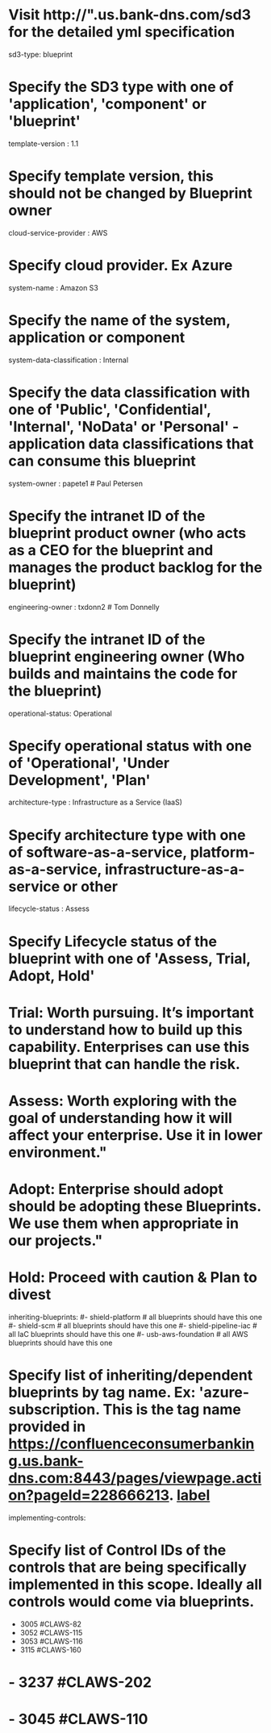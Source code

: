 # Visit http://"<TBD>.us.bank-dns.com/sd3 for the detailed yml specification 

sd3-type: blueprint
# Specify the SD3 type with one of 'application', 'component' or 'blueprint'

template-version : 1.1
# Specify template version, this should not be changed by Blueprint owner

cloud-service-provider : AWS
# Specify cloud provider. Ex Azure
 
system-name : Amazon S3
# Specify the name of the system, application or component
 
system-data-classification : Internal
# Specify the data classification with one of 'Public', 'Confidential', 'Internal', 'NoData' or 'Personal' - application data classifications that can consume this blueprint
 
system-owner : papete1 # Paul Petersen
# Specify the intranet ID of the blueprint product owner (who acts as a CEO for the blueprint and manages the product backlog for the blueprint)

engineering-owner : txdonn2 # Tom Donnelly
# Specify the intranet ID of the blueprint engineering owner (Who builds and maintains the code for the blueprint)
 
operational-status: Operational
# Specify operational status with one of 'Operational', 'Under Development', 'Plan'

architecture-type : Infrastructure as a Service (IaaS)
# Specify architecture type with one of software-as-a-service, platform-as-a-service, infrastructure-as-a-service or other

lifecycle-status : Assess
# Specify Lifecycle status of the blueprint with one of 'Assess, Trial, Adopt, Hold'
# Trial: Worth pursuing. It’s important to understand how to build up this capability. Enterprises can use this blueprint that can handle the risk.
# Assess: Worth exploring with the goal of understanding how it will affect your enterprise. Use it in lower environment."
# Adopt: Enterprise should adopt should be adopting these Blueprints. We use them when appropriate in our projects."
# Hold: Proceed with caution & Plan to divest

inheriting-blueprints:
  #- shield-platform                           # all blueprints should have this one
  #- shield-scm                                # all blueprints should have this one
  #- shield-pipeline-iac                       # all IaC blueprints should have this one
  #- usb-aws-foundation                        # all AWS blueprints should have this one

  # Specify list of inheriting/dependent blueprints by tag name. Ex: 'azure-subscription. This is the tag name provided in https://confluenceconsumerbanking.us.bank-dns.com:8443/pages/viewpage.action?pageId=228666213. [label](vscode-file://vscode-app/c%3A/Program%20Files/Microsoft%20VS%20Code/resources/app/out/vs/code/electron-sandbox/workbench/workbench.html)

implementing-controls:
  # Specify list of Control IDs of the controls that are being specifically implemented in this scope. Ideally all controls would come via blueprints.
  - 3005 #CLAWS-82
  - 3052 #CLAWS-115
  - 3053 #CLAWS-116
  - 3115 #CLAWS-160
  # - 3237 #CLAWS-202
  # - 3045 #CLAWS-110

